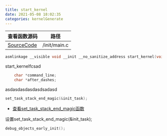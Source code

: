 ```yaml
---
title: start_kernel
date: 2021-05-08 18:02:35
categories: kernelGenerate
---
```


|查看函数源码  |路径  |
|---|---|
|[SourceCode](https://github.com/guanglun/LinuxSoEasy/blob/master/init/main.c#L848)| /init/main.c |  
```c
asmlinkage __visible void __init __no_sanitize_address start_kernel(void)
```  

start_kernelfcsad  

  
```c
	char *command_line;
	char *after_dashes;
```  

asdasdasdasdasdsadasd

  
```c
set_task_stack_end_magic(&init_task);
```  

* [查看set_task_stack_end_magic函数](http://www.guanglundz.com:8086/2021/05/08/kernelGenerate/set_task_stack_end_magic)  

设置set_task_stack_end_magic(&init_task);

  
```c
debug_objects_early_init();
```  



